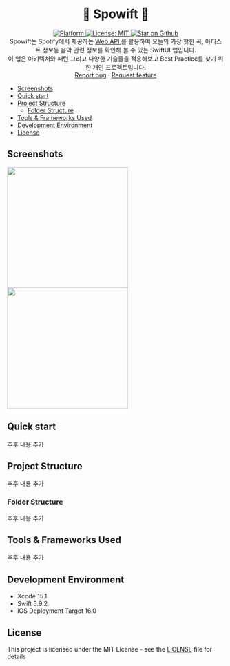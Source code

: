<h1 align="center">🎵 Spowift 🎵</h1>

<p align="center">
<a href="https://developer.apple.com/xcode/swiftui/">
  <img src="https://img.shields.io/badge/Platform-SwiftUI-orange?logo=swift"
    alt="Platform" />
</a>
<a href="https://github.com/devhaute/Spowift/blob/main/LICENSE">
<img src="https://img.shields.io/github/license/aagarwal1012/animated-text-kit?color=red"
alt="License: MIT" />
</a>
<a href="https://github.com/devhaute/Spowift">
<img src="https://img.shields.io/github/stars/devhaute/Spowift.svg?style=flat&logo=github&colorB=deeppink&label=stars" alt="Star on Github">
</a>

<br>
Spowift는 Spotify에서 제공하는 <a href="https://developer.spotify.com/documentation/web-api"> Web API </a>를 활용하여 오늘의 가장 핫한 곡, 아티스트 정보등 음악 관련 정보를 확인해 볼 수 있는 SwiftUI 앱입니다.
 <br>
 이 앱은 아키텍처와 패턴 그리고 다양한 기술들을 적용해보고 Best Practice를 찾기 위한 개인 프로젝트입니다.
    <br>
    <a href="https://github.com/devhaute/Spowift/issues/new">Report bug</a>
    ·
    <a href="https://github.com/devhaute/Spowift/issues/new">Request feature</a>
<br>
</p>


<!-- TOC -->

* [Screenshots](#screenshots)
* [Quick start](#quick-start)
* [Project Structure](#project-structure)
    * [Folder Structure](#folder-structure)
* [Tools & Frameworks Used](#tools--frameworks-used)
* [Development Environment](#development-environment)
* [License](#license)

<!-- TOC -->

## Screenshots

<img src="https://github.com/devhaute/Spowift/assets/90536403/ab382b2b-cc47-4201-bc75-72887e62fcf3" width="280" />
<img src="https://github.com/devhaute/Spowift/assets/90536403/537e94b3-0ae5-4e1f-a320-1c5be3f755a9" width="280" />

## Quick start

추후 내용 추가

## Project Structure

추후 내용 추가

### Folder Structure

추후 내용 추가

## Tools & Frameworks Used

추후 내용 추가

## Development Environment

* Xcode 15.1
* Swift 5.9.2
* iOS Deployment Target 16.0

## License

This project is licensed under the MIT License - see the [LICENSE](LICENSE) file for details

